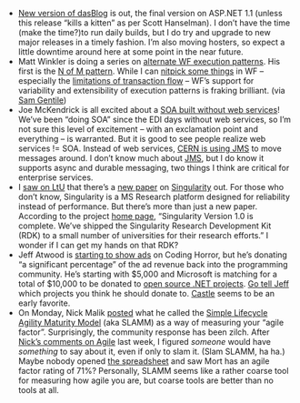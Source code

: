 -   [New version of
    dasBlog](http://www.hanselman.com/blog/DasBlog197ReleaseFinalASPNET11Version.aspx)
    is out, the final version on ASP.NET 1.1 (unless this release “kills
    a kitten” as per Scott Hanselman). I don’t have the time (make the
    time?)to run daily builds, but I do try and upgrade to new major
    releases in a timely fashion. I’m also moving hosters, so expect a
    little downtime around here at some point in the near future.
-   Matt Winkler is doing a series on [alternate WF execution
    patterns](http://blogs.msdn.com/mwinkle/archive/2007/05/24/different-execution-patterns-with-wf-or-going-beyond-sequential-and-state-machine.aspx).
    His first is the [N of M
    pattern](http://blogs.msdn.com/mwinkle/archive/2007/06/27/implementing-the-n-of-m-pattern-in-wf.aspx).
    While I can [nitpick some
    things](http://devhawk.net/2006/10/17/WF+Clarifications+And+Corrections.aspx)
    in WF – especially the [limitations of transaction
    flow](http://devhawk.net/2006/12/11/Transactions+In+Workflow+Foundationland.aspx)
    – WF’s support for variability and extensibility of execution
    patterns is fraking brilliant. (via [Sam
    Gentile](http://codebetter.com/blogs/sam.gentile/archive/2007/06/27/new-and-notable-175.aspx))
-   Joe McKendrick is all excited about a [SOA built without web
    services](http://blogs.zdnet.com/service-oriented/?p=904)! We’ve
    been “doing SOA” since the EDI days without web services, so I’m not
    sure this level of excitement – with an exclamation point and
    everything – is warranted. But it is good to see people realize web
    services != SOA. Instead of web services, [CERN is using
    JMS](http://searchwebservices.techtarget.com/originalContent/0,289142,sid26_gci1261398,00.html)
    to move messages around. I don’t know much about
    [JMS](http://java.sun.com/products/jms/overview.html), but I do know
    it supports async and durable messaging, two things I think are
    critical for enterprise services.
-   I [saw on LtU](http://lambda-the-ultimate.org/node/2312) that
    there’s a [new
    paper](http://www.research.microsoft.com/os/singularity/publications/OSR2007_RethinkingSoftwareStack.pdf)
    on [Singularity](http://research.microsoft.com/os/singularity/) out.
    For those who don’t know, Singularity is a MS Research platform
    designed for reliability instead of performance. But there’s more
    than just a new paper. According to the project [home
    page](http://research.microsoft.com/os/singularity/), “Singularity
    Version 1.0 is complete. We’ve shipped the Singularity Research
    Development Kit (RDK) to a small number of universities for their
    research efforts.” I wonder if I can get my hands on that RDK?
-   Jeff Atwood is [starting to show
    ads](http://www.codinghorror.com/blog/archives/000893.html) on
    Coding Horror, but he’s donating “a significant percentage” of the
    ad revenue back into the programming community. He’s starting with
    \$5,000 and Microsoft is matching for a total of \$10,000 to be
    donated to [open source .NET
    projects](http://www.codinghorror.com/blog/archives/000894.html).
    [Go tell
    Jeff](http://www.codinghorror.com/blog/archives/000894.html) which
    projects you think he should donate to.
    [Castle](http://www.castleproject.org/) seems to be an early
    favorite.
-   On Monday, Nick Malik
    [posted](http://blogs.msdn.com/nickmalik/archive/2007/06/23/simple-lifecycle-agility-maturity-model.aspx)
    what he called the [Simple Lifecycle Agility Maturity
    Model](http://home.comcast.net/~nickmalik1/vault/Simple_Lifecycle_Agility_Maturity_Model.xls)
    (aka SLAMM) as a way of measuring your “agile factor”. Surprisingly,
    the community response has been zilch. After [Nick’s comments on
    Agile](http://blogs.msdn.com/nickmalik/archive/2007/06/15/tools-for-mort.aspx)
    last week, I figured *someone* would have *something* to say about
    it, even if only to slam it. (Slam SLAMM, ha ha.) Maybe nobody
    opened [the
    spreadsheet](http://home.comcast.net/~nickmalik1/vault/Simple_Lifecycle_Agility_Maturity_Model.xls)
    and saw Mort has an agile factor rating of 71%? Personally, SLAMM
    seems like a rather coarse tool for measuring how agile you are, but
    coarse tools are better than no tools at all.


